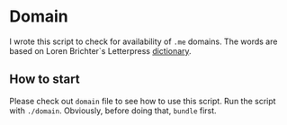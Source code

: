# Domain

I wrote this script to check for availability of `.me` domains.  The
words are based on Loren Brichter`s Letterpress [dictionary](https://github.com/atebits/Words).

## How to start

Please check out `domain` file to see how to use this script.  Run the
script with `./domain`.  Obviously, before doing that, `bundle`
first.
